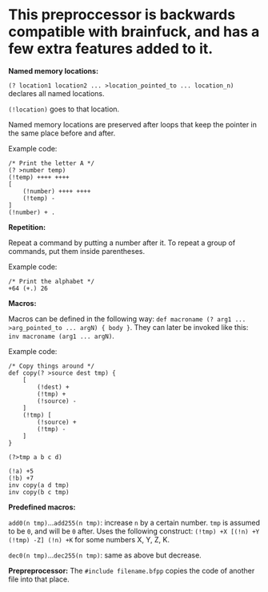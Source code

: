 This preproccessor is backwards compatible with brainfuck, and has a few extra features added to it.
===

**Named memory locations:**

`(? location1 location2 ... >location_pointed_to ... location_n)` declares all named locations.

`(!location)` goes to that location.

Named memory locations are preserved after loops that keep the pointer in the same place before and
after.

Example code:

```
/* Print the letter A */
(? >number temp)
(!temp) ++++ ++++
[
    (!number) ++++ ++++
    (!temp) -
]
(!number) + .
```

**Repetition:**

Repeat a command by putting a number after it. To repeat a group of commands, put them inside
parentheses.

Example code:

```
/* Print the alphabet */
+64 (+.) 26
```

**Macros:**

Macros can be defined in the following way: `def macroname (? arg1 ... >arg_pointed_to ... argN) {
body }`. They can later be invoked like this: `inv macroname (arg1 ... argN)`.

Example code:
```
/* Copy things around */
def copy(? >source dest tmp) {
    [
        (!dest) +
        (!tmp) +
        (!source) -
    ]
    (!tmp) [
        (!source) +
        (!tmp) -
    ]
}

(?>tmp a b c d)

(!a) +5
(!b) +7
inv copy(a d tmp)
inv copy(b c tmp)
```

**Predefined macros:**

`add0(n tmp)`...`add255(n tmp)`: increase `n` by a certain number. `tmp` is assumed to be `0`, and
will be `0` after. Uses the following construct: `(!tmp) +X [(!n) +Y (!tmp) -Z] (!n) +K` for some
numbers X, Y, Z, K.

`dec0(n tmp)`...`dec255(n tmp)`: same as above but decrease.

**Prepreprocessor:**
The `#include filename.bfpp` copies the code of another file into that place.
